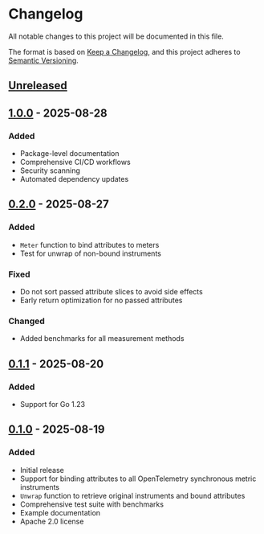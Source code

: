 # Changelog

All notable changes to this project will be documented in this file.

The format is based on [Keep a Changelog](https://keepachangelog.com/en/1.0.0/),
and this project adheres to [Semantic Versioning](https://semver.org/spec/v2.0.0.html).

## [Unreleased]

## [1.0.0] - 2025-08-28

### Added

- Package-level documentation
- Comprehensive CI/CD workflows
- Security scanning
- Automated dependency updates

## [0.2.0] - 2025-08-27

### Added

- `Meter` function to bind attributes to meters
- Test for unwrap of non-bound instruments

### Fixed

- Do not sort passed attribute slices to avoid side effects
- Early return optimization for no passed attributes

### Changed

- Added benchmarks for all measurement methods

## [0.1.1] - 2025-08-20

### Added

- Support for Go 1.23

## [0.1.0] - 2025-08-19

### Added

- Initial release
- Support for binding attributes to all OpenTelemetry synchronous metric instruments
- `Unwrap` function to retrieve original instruments and bound attributes
- Comprehensive test suite with benchmarks
- Example documentation
- Apache 2.0 license

[Unreleased]: https://github.com/MrAlias/bind/compare/v1.0.0...HEAD
[1.0.0]: https://github.com/MrAlias/bind/releases/tag/v1.0.0
[0.2.0]: https://github.com/MrAlias/bind/releases/tag/v0.2.0
[0.1.1]: https://github.com/MrAlias/bind/releases/tag/v0.1.1
[0.1.0]: https://github.com/MrAlias/bind/releases/tag/v0.1.0
